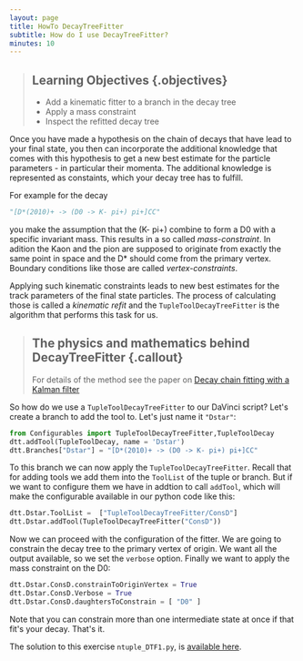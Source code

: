 ```yaml
---
layout: page
title: HowTo DecayTreeFitter
subtitle: How do I use DecayTreeFitter? 
minutes: 10
---
```


> ## Learning Objectives {.objectives}
>
> * Add a kinematic fitter to a branch in the decay tree
> * Apply a mass constraint
> * Inspect the refitted decay tree

Once you have made a hypothesis on the chain of decays that have lead to your final state, you then can incorporate the additional knowledge that comes with this hypothesis to get a new best estimate for the particle parameters - in particular their momenta. The additional knowledge is represented as constaints, which your decay tree has to fulfill.

For example for the decay
```python
"[D*(2010)+ -> (D0 -> K- pi+) pi+]CC"
``` 
you make the assumption that the (K- pi+) combine to form a D0 with a specific invariant mass. This results in a so called *mass-constraint*. In adition the Kaon and the pion are supposed to originate from exactly the same point in space and the D* should come from the primary vertex. Boundary conditions like those are called *vertex-constraints*. 

Applying such kinematic constraints leads to new best estimates for the track parameters of the final state particles. The process of calculating those is called a *kinematic refit* and the `TupleToolDecayTreeFitter` is the algorithm that performs this task for us. 

> ## The physics and mathematics behind DecayTreeFitter {.callout}
> For details of the method see the paper on [Decay chain fitting with a Kalman filter](http://arxiv.org/abs/physics/0503191)

So how do we use a `TupleToolDecayTreeFitter` to our DaVinci script? Let's create a branch to add the tool to. Let's just name it `"Dstar"`:
```python
from Configurables import TupleToolDecayTreeFitter,TupleToolDecay
dtt.addTool(TupleToolDecay, name = 'Dstar')
dtt.Branches["Dstar"] = "[D*(2010)+ -> (D0 -> K- pi+) pi+]CC" 
```
To this branch we can now apply the `TupleToolDecayTreeFitter`. Recall that for adding tools we add them into the `ToolList` of the tuple or branch. But if we want to configure them we have in addtion to call `addTool`, which will make the configurable available in our python code like this:
```python
dtt.Dstar.ToolList =  ["TupleToolDecayTreeFitter/ConsD"]
dtt.Dstar.addTool(TupleToolDecayTreeFitter("ConsD"))
```
Now we can proceed with the configuration of the fitter. We are going to constrain the decay tree to the primary vertex of origin. We want all the output available, so we set the `verbose` option. Finally we want to apply the mass constraint on the D0:
```python
dtt.Dstar.ConsD.constrainToOriginVertex = True
dtt.Dstar.ConsD.Verbose = True
dtt.Dstar.ConsD.daughtersToConstrain = [ "D0" ]
```
Note that you can constrain more than one intermediate state at once if that fit's your decay. That's it. 

The solution to this exercise `ntuple_DTF1.py`, is [available 
here](./code/22-decay-tree-fitter/ntuple_DTF1.py).